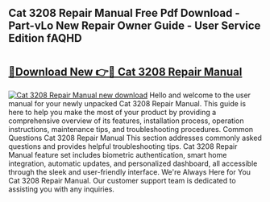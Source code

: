 ## Cat 3208 Repair Manual Free Pdf Download - Part-vLo New Repair Owner Guide - User Service Edition fAQHD

# <h2><a href="http://bc29640.oget.top/?id=Cat+3208+Repair+Manual">🔗Download New 👉🔴 Cat 3208 Repair Manual</a></h2>

[![Cat 3208 Repair Manual new download](https://i.imgur.com/5g1atiW.png)](http://bc29640.oget.top/?id=Cat+3208+Repair+Manual)
Hello and welcome to the user manual for your newly unpacked Cat 3208 Repair Manual. This guide is here to help you make the most of your product by providing a comprehensive overview of its features, installation process, operation instructions, maintenance tips, and troubleshooting procedures. Common Questions Cat 3208 Repair Manual This section addresses commonly asked questions and provides helpful troubleshooting tips. Cat 3208 Repair Manual feature set includes biometric authentication, smart home integration, automatic updates, and personalized dashboard, all accessible through the sleek and user-friendly interface. We're Always Here for You Cat 3208 Repair Manual. Our customer support team is dedicated to assisting you with any inquiries.
